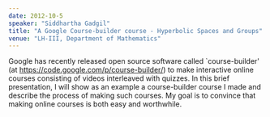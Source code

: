 ```yaml
---
date: 2012-10-5
speaker: "Siddhartha Gadgil"
title: "A Google Course-builder course - Hyperbolic Spaces and Groups"
venue: "LH-III, Department of Mathematics"
---
```

Google has recently released open source software  called
`course-builder' (at https://code.google.com/p/course-builder/) to
make interactive online courses consisting of videos interleaved with
quizzes. In this brief presentation, I will show as an example a
course-builder course I made and describe the process of making such
courses. My goal is to convince that making online courses is both
easy and worthwhile.
